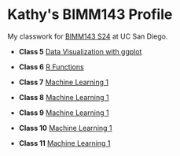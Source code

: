 # Kathy's BIMM143 Profile
My classwork for [BIMM143 S24](https://bioboot.github.io/bimm143_S24/) at UC San Diego.

- **Class 5** [Data Visualization with ggplot](https://github.com/agu1102/bimm143_github/blob/main/class05/class05.pdf)

- **Class 6** [R Functions](https://github.com/agu1102/bimm143_github/blob/main/class06/HW-Class-6--R-Functions-.pdf)

- **Class 7** [Machine Learning 1](https://github.com/agu1102/bimm143_github/blob/main/class07/class07.pdf)

- **Class 8** [Machine Learning 1](https://github.com/agu1102/bimm143_github/blob/main/class07/class07.pdf)
  
- **Class 9** [Machine Learning 1](https://github.com/agu1102/bimm143_github/blob/main/class07/class07.pdf)

- **Class 10** [Machine Learning 1](https://github.com/agu1102/bimm143_github/blob/main/class07/class07.pdf)

- **Class 11** [Machine Learning 1](https://github.com/agu1102/bimm143_github/blob/main/class07/class07.pdf)
 
  
